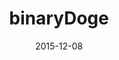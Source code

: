 ---
layout: site
title: "binaryDoge"
date: 2015-12-08
categories: [community]
version: 1.3.0
major: 1
minor: 3
patch: 0
slug: binarydoge
link: http://alielwazir.me/binaryDoge/
submitter: lpolepeddi
permalink: /sites/:slug
---